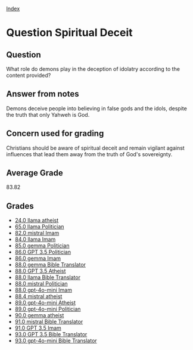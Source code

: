 
[Index](../../index.md)
# Question Spiritual Deceit
## Question
What role do demons play in the deception of idolatry according to the content provided?

## Answer from notes
Demons deceive people into believing in false gods and the idols, despite the truth that only Yahweh is God.

## Concern used for grading
Christians should be aware of spiritual deceit and remain vigilant against influences that lead them away from the truth of God's sovereignty.

## Average Grade
83.82

## Grades
 * [24.0 llama atheist](../answers/llama_atheist/Spiritual_Deceit.md)
 * [65.0 llama Politician](../answers/llama_Politician/Spiritual_Deceit.md)
 * [82.0 mistral Imam](../answers/mistral_Imam/Spiritual_Deceit.md)
 * [84.0 llama Imam](../answers/llama_Imam/Spiritual_Deceit.md)
 * [85.0 gemma Politician](../answers/gemma_Politician/Spiritual_Deceit.md)
 * [86.0 GPT 3.5 Politician](../answers/GPT_3.5_Politician/Spiritual_Deceit.md)
 * [86.0 gemma Imam](../answers/gemma_Imam/Spiritual_Deceit.md)
 * [88.0 gemma Bible Translator](../answers/gemma_Bible_Translator/Spiritual_Deceit.md)
 * [88.0 GPT 3.5 Atheist](../answers/GPT_3.5_Atheist/Spiritual_Deceit.md)
 * [88.0 llama Bible Translator](../answers/llama_Bible_Translator/Spiritual_Deceit.md)
 * [88.0 mistral Politician](../answers/mistral_Politician/Spiritual_Deceit.md)
 * [88.0 gpt-4o-mini Imam](../answers/gpt-4o-mini_Imam/Spiritual_Deceit.md)
 * [88.4 mistral atheist](../answers/mistral_atheist/Spiritual_Deceit.md)
 * [89.0 gpt-4o-mini Atheist](../answers/gpt-4o-mini_Atheist/Spiritual_Deceit.md)
 * [89.0 gpt-4o-mini Politician](../answers/gpt-4o-mini_Politician/Spiritual_Deceit.md)
 * [90.0 gemma atheist](../answers/gemma_atheist/Spiritual_Deceit.md)
 * [91.0 mistral Bible Translator](../answers/mistral_Bible_Translator/Spiritual_Deceit.md)
 * [91.0 GPT 3.5 Imam](../answers/GPT_3.5_Imam/Spiritual_Deceit.md)
 * [93.0 GPT 3.5 Bible Translator](../answers/GPT_3.5_Bible_Translator/Spiritual_Deceit.md)
 * [93.0 gpt-4o-mini Bible Translator](../answers/gpt-4o-mini_Bible_Translator/Spiritual_Deceit.md)
